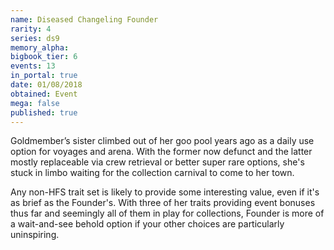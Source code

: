 ```yaml
---
name: Diseased Changeling Founder
rarity: 4
series: ds9
memory_alpha:
bigbook_tier: 6
events: 13
in_portal: true
date: 01/08/2018
obtained: Event
mega: false
published: true
---
```


Goldmember’s sister climbed out of her goo pool years ago as a daily use option for voyages and arena. With the former now defunct and the latter mostly replaceable via crew retrieval or better super rare options, she's stuck in limbo waiting for the collection carnival to come to her town.

Any non-HFS trait set is likely to provide some interesting value, even if it's as brief as the Founder's. With three of her traits providing event bonuses thus far and seemingly all of them in play for collections, Founder is more of a wait-and-see behold option if your other choices are particularly uninspiring.
